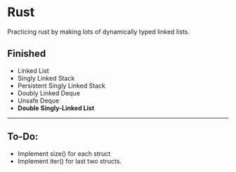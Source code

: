 # Rust
Practicing rust by making lots of dynamically typed linked lists.
## Finished
- Linked List
- Singly Linked Stack
- Persistent Singly Linked Stack
- Doubly Linked Deque
- Unsafe Deque
- **Double Singly-Linked List**
---
## To-Do:
- Implement size() for each struct
- Implement iter() for last two structs.
